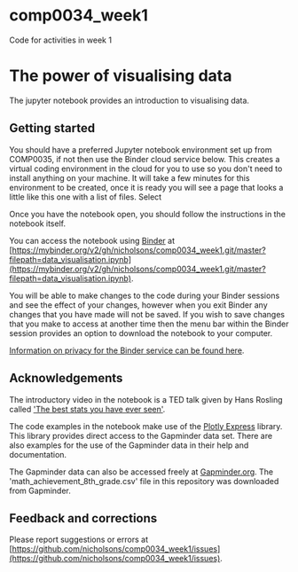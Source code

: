 # comp0034_week1
Code for activities in week 1

# The power of visualising data
The jupyter notebook provides an introduction to visualising data. 

## Getting started
You should have a preferred Jupyter notebook environment set up from COMP0035, if not then use the Binder cloud service below. This creates a virtual coding environment in the cloud for you to use so you don't need to install anything on your machine. It will take a few minutes for this environment to be created, once it is ready you will see a page that looks a little like this one with a list of files. Select 

Once you have the notebook open, you should follow the instructions in the notebook itself.

You can access the notebook using [Binder](https://mybinder.org) at [https://mybinder.org/v2/gh/nicholsons/comp0034_week1.git/master?filepath=data_visualisation.ipynb](https://mybinder.org/v2/gh/nicholsons/comp0034_week1.git/master?filepath=data_visualisation.ipynb).  

You will be able to make changes to the code during your Binder sessions and see the effect of your changes, however when you exit Binder any changes that you have made will not be saved. If you wish to save changes that you make to access at another time then the menu bar within the Binder session provides an option to download the notebook to your computer.

[Information on privacy for the Binder service can be found here](https://mybinder.readthedocs.io/en/latest/faq.html).


## Acknowledgements
The introductory video in the notebook is a TED talk given by Hans Rosling called ['The best stats you have ever seen'](https://www.ted.com/talks/hans_rosling_the_best_stats_you_ve_ever_seen?utm_campaign=tedspread&utm_medium=referral&utm_source=tedcomshare).

The code examples in the notebook make use of the [Plotly Express](https://plotly.com/python/plotly-express/) library. This library provides direct access to the Gapminder data set. There are also examples for the use of the Gapminder data in their help and documentation.

The Gapminder data can also be accessed freely at [Gapminder.org](https://www.gapminder.org/data/). The 'math_achievement_8th_grade.csv' file in this repository was downloaded from Gapminder.

## Feedback and corrections
Please report suggestions or errors at [https://github.com/nicholsons/comp0034_week1/issues](https://github.com/nicholsons/comp0034_week1/issues).
